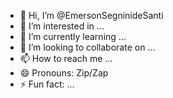 - 👋 Hi, I’m @EmersonSegninideSanti
- 👀 I’m interested in ...
- 🌱 I’m currently learning ...
- 💞️ I’m looking to collaborate on ...
- 📫 How to reach me ...
- 😄 Pronouns: Zip/Zap
- ⚡ Fun fact: ...

<!---
EmersonSegninideSanti/EmersonSegninideSanti is a ✨ special ✨ repository because its `README.md` (this file) appears on your GitHub profile.
You can click the Preview link to take a look at your changes.
--->
